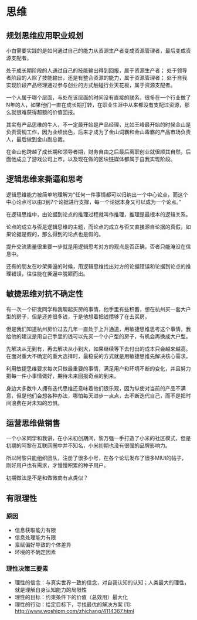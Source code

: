 # 思维

## 规划思维应用职业规划

小白需要实践的是如何通过自己的能力从资源生产者变成资源管理者，最后变成资源支配者。

处于成长期阶段的人通过自己的技能输出得到回报，属于资源生产者；
处于领导者阶段的人除了技能输出，还是有整合资源的能力，属于资源管理者；
处于自我实现阶段产品经理通过参与创业的方式触碰行业天花板，属于资源支配者。

一个人属于哪个层面，与处在该层面的时间没有直接的联系，很多在一个行业做了N年的人，如果他们一直在成长期打转，在职业生涯中从来都没有支配过资源，那么就很难获得超额的价值回报。

其实有产品思维的牛人，不一定最开始是产品经理，比如王峰最开始的时候金山是负责营销工作，因为业绩出色，后来才成为了金山词霸和金山毒霸的产品市场负责人，最后做到金山副总裁。

在金山他跨越了成长期和领导者期，财务自由之后最后离职创业就很顺其自然，后面他成立了游戏公司上市，以及现在做的区块链媒体都属于自我实现阶段。

## 逻辑思维来撕逼和思考

逻辑思维能力被简单地理解为“任何一件事情都可以归纳出一个中心论点，而这个中心论点可以由3到7个论据进行支撑，每一个论据本身又可以成为一个论点。”

在逻辑思维中，由论据到论点的推理过程就叫作推理，推理是最根本的逻辑关系。

论点的成立与否是逻辑思维的主题，而论点的成立与否又直接源自论据的真假，如果论据是假的，那么得到的论点也是假的。

提升交流质量很重要一步就是用逻辑思考对方的观点是否正确，否者只能淹没在信息中。

还有的朋友在吵架撕逼的时候，用逻辑思维找出对方的论据错误和论据到论点的推理错误，往往能在撕逼中脱颖而出。

## 敏捷思维对抗不确定性

有一次一个研发同学和我聊起买房的事情，他手里有些积蓄，想在杭州买一套大户型的房子，但是还差很多钱，于是他想着把钱攒够了在去买房。

但是我们知道杭州房价过去几年一直处于上升通道，用敏捷思维思考这个事情，我给他的建议是用自己手里的钱可以先买一个小户型的房子，有机会再换成大户型。

先解决从无到有，再去解决从小到大，如果继续等下去付出的成本只会越来越高。在面对重大不确定的重大选择时，最稳妥的方式就是用敏捷思维先解决核心需求。

利用敏捷思维要求每次只做最重要的事情，满足用户和环境不断的变化，并且努力把每一件小事情做好，期待未来回报奇点的到来。

身边大多数牛人拥有迭代思维还意味着他们很乐观，因为纵使对当前的产品不满意，但是他们会想各种办法，哪怕每天进步一点点，去不断迭代自己，而不是把时间浪费在对未知的恐惧。

## 运营思维做销售

一个小米同学和我讲，在小米初创期间，黎万强一手打造了小米的社区模式，但是初期的阿黎在互联网圈中并不知名，小米初期也没有很强的品牌影响力。

所以阿黎只能组织团队，注册了很多小号，在各个论坛发布了很多MIUI的帖子，刚好用户也有需求，才慢慢积累的种子用户。

初期做法是不是和做微商有点类似？

## 有限理性

### 原因

- 信息获取能力有限
- 信息处理能力有限
- 禀赋偏好导致的个体差异
- 环境的不确定因素

### 理性决策三要素

- 理性的信念：与真实世界一致的信念，对自我认知的认知；人类最大的理性，就是理解自身认知能力的局限性
- 理性的目标：约束条件下的价值（总效用）最大化
- 理性的行动：给定目标下，寻找最优的解决方案
[1]: http://www.woshipm.com/zhichang/4114367.html

